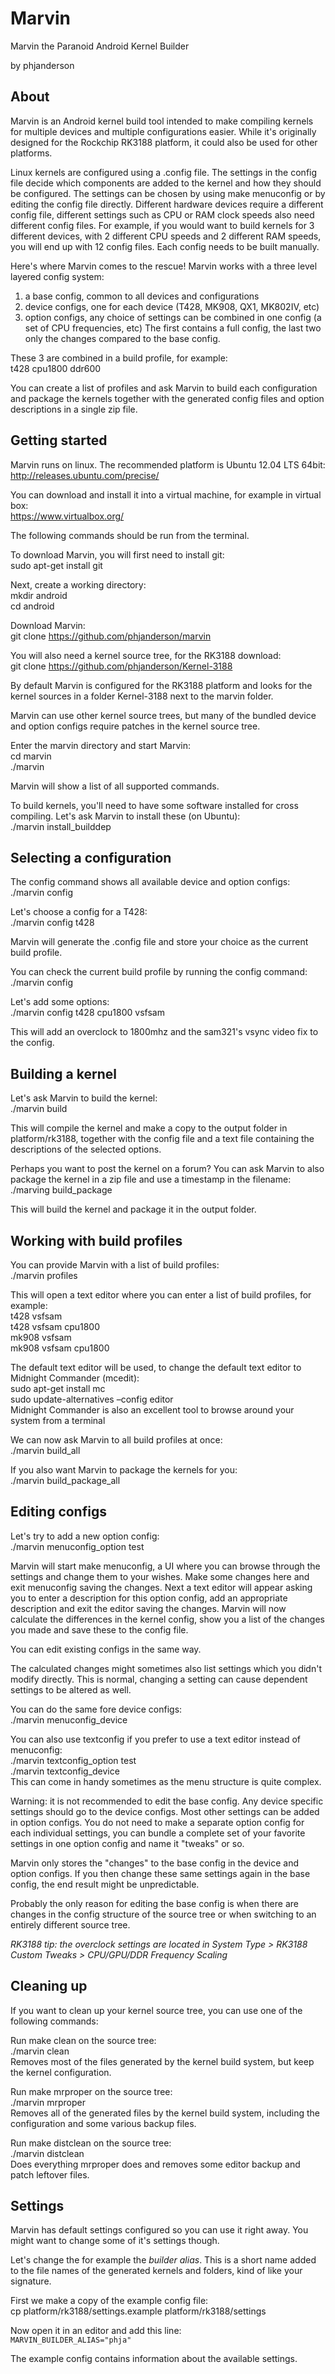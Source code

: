 Marvin
======
Marvin the Paranoid Android Kernel Builder

by phjanderson


About
------

Marvin is an Android kernel build tool intended to make compiling kernels for multiple devices and multiple configurations easier. While it's originally designed for the Rockchip RK3188 platform, it could also be used for other platforms.

Linux kernels are configured using a .config file. The settings in the config file decide which components are added to the kernel and how they should be configured. The settings can be chosen by using make menuconfig or by editing the config file directly. Different hardware devices require a different config file, different settings such as CPU or RAM clock speeds also need different config files. For example, if you would want to build kernels for 3 different devices, with 2 different CPU speeds and 2 different RAM speeds, you will end up with 12 config files. Each config needs to be built manually.

Here's where Marvin comes to the rescue! Marvin works with a three level layered config system:
1. a base config, common to all devices and configurations
2. device configs, one for each device (T428, MK908, QX1, MK802IV, etc)
3. option configs, any choice of settings can be combined in one config (a set of CPU frequencies, etc)
The first contains a full config, the last two only the changes compared to the base config.

These 3 are combined in a build profile, for example:  
t428 cpu1800 ddr600

You can create a list of profiles and ask Marvin to build each configuration and package the kernels together with the generated config files and option descriptions in a single zip file.


Getting started
------
Marvin runs on linux. The recommended platform is Ubuntu 12.04 LTS 64bit:  
http://releases.ubuntu.com/precise/

You can download and install it into a virtual machine, for example in virtual box:  
https://www.virtualbox.org/

The following commands should be run from the terminal.

To download Marvin, you will first need to install git:  
sudo apt-get install git

Next, create a working directory:  
mkdir android  
cd android

Download Marvin:  
git clone https://github.com/phjanderson/marvin

You will also need a kernel source tree, for the RK3188 download:  
git clone https://github.com/phjanderson/Kernel-3188

By default Marvin is configured for the RK3188 platform and looks for the kernel sources in a folder Kernel-3188 next to the marvin folder.

Marvin can use other kernel source trees, but many of the bundled device and option configs require patches in the kernel source tree.

Enter the marvin directory and start Marvin:  
cd marvin  
./marvin

Marvin will show a list of all supported commands.

To build kernels, you'll need to have some software installed for cross compiling. Let's ask Marvin to install these (on Ubuntu):  
./marvin install_builddep


Selecting a configuration
------

The config command shows all available device and option configs:  
./marvin config

Let's choose a config for a T428:  
./marvin config t428

Marvin will generate the .config file and store your choice as the current build profile.

You can check the current build profile by running the config command:  
./marvin config

Let's add some options:  
./marvin config t428 cpu1800 vsfsam

This will add an overclock to 1800mhz and the sam321's vsync video fix to the config.


Building a kernel
------

Let's ask Marvin to build the kernel:  
./marvin build

This will compile the kernel and make a copy to the output folder in platform/rk3188, together with the config file and a text file containing the descriptions of the selected options.

Perhaps you want to post the kernel on a forum? You can ask Marvin to also package the kernel in a zip file and use a timestamp in the filename:  
./marving build_package

This will build the kernel and package it in the output folder.


Working with build profiles
------

You can provide Marvin with a list of build profiles:  
./marvin profiles

This will open a text editor where you can enter a list of build profiles, for example:  
t428 vsfsam  
t428 vsfsam cpu1800  
mk908 vsfsam  
mk908 vsfsam cpu1800

The default text editor will be used, to change the default text editor to Midnight Commander (mcedit):  
sudo apt-get install mc  
sudo update-alternatives –config editor  
Midnight Commander is also an excellent tool to browse around your system from a terminal

We can now ask Marvin to all build profiles at once:  
./marvin build_all

If you also want Marvin to package the kernels for you:  
./marvin build_package_all


Editing configs
------

Let's try to add a new option config:  
./marvin menuconfig_option test

Marvin will start make menuconfig, a UI where you can browse through the settings and change them to your wishes. Make some changes here and exit menuconfig saving the changes. Next a text editor will appear asking you to enter a description for this option config, add an appropriate description and exit the editor saving the changes. Marvin will now calculate the differences in the kernel config, show you a list of the changes you made and save these to the config file.

You can edit existing configs in the same way.

The calculated changes might sometimes also list settings which you didn't modify directly. This is normal, changing a setting can cause dependent settings to be altered as well.

You can do the same fore device configs:  
./marvin menuconfig_device

You can also use textconfig if you prefer to use a text editor instead of menuconfig:  
./marvin textconfig_option test  
./marvin textconfig_device  
This can come in handy sometimes as the menu structure is quite complex.

Warning: it is not recommended to edit the base config. Any device specific settings should go to the device configs. Most other settings can be added in option configs. You do not need to make a separate option config for each individual settings, you can bundle a complete set of your favorite settings in one option config and name it "tweaks" or so.

Marvin only stores the "changes" to the base config in the device and option configs. If you then change these same settings again in the base config, the end result might be unpredictable.

Probably the only reason for editing the base config is when there are changes in the config structure of the source tree or when switching to an entirely different source tree.

_RK3188 tip: the overclock settings are located in System Type > RK3188 Custom Tweaks > CPU/GPU/DDR Frequency Scaling_


Cleaning up
------

If you want to clean up your kernel source tree, you can use one of the following commands:

Run make clean on the source tree:  
./marvin clean  
Removes most of the files generated by the kernel build system, but keep the kernel configuration.

Run make mrproper on the source tree:  
./marvin mrproper  
Removes all of the generated files by the kernel build system, including the configuration and some various backup files.

Run make distclean on the source tree:  
./marvin distclean  
Does everything mrproper does and removes some editor backup and patch leftover files.


Settings
------

Marvin has default settings configured so you can use it right away. You might want to change some of it's settings though.

Let's change the for example the *builder alias*. This is a short name added to the file names of the generated kernels and folders, kind of like your signature.

First we make a copy of the example config file:  
cp platform/rk3188/settings.example platform/rk3188/settings

Now open it in an editor and add this line:  
`MARVIN_BUILDER_ALIAS="phja"`

The example config contains information about the available settings.
